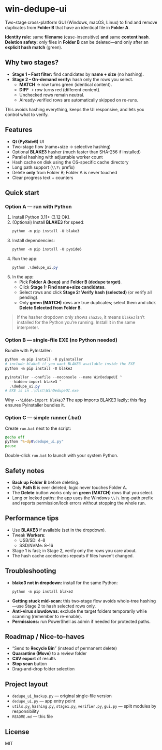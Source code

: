 # win-dedupe-ui

Two-stage cross-platform GUI (Windows, macOS, Linux) to find and remove duplicates from **Folder B** that have an identical file in **Folder A**.

**Identity rule:** same **filename** (case-insensitive) **and** same **content hash**.  
**Deletion safety:** only files in **Folder B** can be deleted—and only after an **explicit hash match** (green).

## Why two stages?

- **Stage 1 – Fast filter:** find candidates by **name + size** (no hashing).
- **Stage 2 – On-demand verify:** hash only the rows you select.
  - **MATCH** → row turns green (identical content).
  - **DIFF** → row turns red (different content).
  - Unchecked rows remain neutral.
  - Already-verified rows are automatically skipped on re-runs.

This avoids hashing everything, keeps the UI responsive, and lets you control what to verify.

## Features

- **Qt (PySide6)** UI
- Two-stage flow (name+size → selective hashing)
- Optional **BLAKE3** hasher (much faster than SHA-256 if installed)
- Parallel hashing with adjustable worker count
- Hash cache on disk using the OS-specific cache directory
- Long path support (`\\?\` prefix)
- Delete **only** from Folder B; Folder A is never touched
- Clear progress text + counters

## Quick start

### Option A — run with Python

1. Install Python 3.11+ (3.12 OK).
2. (Optional) Install **BLAKE3** for speed:
   ```powershell
   python -m pip install -U blake3
   ```
3. Install dependencies:
   ```powershell
   python -m pip install -U pyside6
   ```
4. Run the app:
   ```powershell
   python .\dedupe_ui.py
   ```
5. In the app:
   - Pick **Folder A (keep)** and **Folder B (dedupe target)**.
   - Click **Stage 1: Find name+size candidates**.
   - Select rows and click **Stage 2: Verify hash (selected)** (or verify all pending).
   - Only **green (MATCH)** rows are true duplicates; select them and click **Delete Selected from Folder B**.

> If the hasher dropdown only shows `sha256`, it means `blake3` isn’t installed for the Python you’re running.
> Install it in the same interpreter.

### Option B — single-file EXE (no Python needed)

Bundle with PyInstaller:

```powershell
python -m pip install -U pyinstaller
# include blake3 if you want BLAKE3 available inside the EXE
python -m pip install -U blake3

pyinstaller --onefile --noconsole --name WinDedupeUI ^
  --hidden-import blake3 ^
  .\dedupe_ui.py
# EXE is in .\dist\WinDedupeUI.exe
```

Why `--hidden-import blake3`? The app imports BLAKE3 lazily; this flag ensures PyInstaller bundles it.

### Option C — simple runner (.bat)

Create `run.bat` next to the script:

```bat
@echo off
python "%~dp0\dedupe_ui.py"
pause
```

Double-click `run.bat` to launch with your system Python.

## Safety notes

- **Back up Folder B** before deleting.
- Only **Path B** is ever deleted; logic never touches Folder A.
- The **Delete** button works only on **green (MATCH)** rows that you select.
- Long or locked paths: the app uses the Windows `\\?\` long-path prefix and reports permission/lock errors without stopping the whole run.

## Performance tips

- Use **BLAKE3** if available (set in the dropdown).
- Tweak **Workers**:
  - USB/SD: 4–8
  - SSD/NVMe: 8–16
- Stage 1 is fast; in Stage 2, verify only the rows you care about.
- The hash cache accelerates repeats if files haven’t changed.

## Troubleshooting

- **blake3 not in dropdown:** install for the same Python:
  ```powershell
  python -m pip install blake3
  ```
- **Getting stuck mid-scan:** this two-stage flow avoids whole-tree hashing—use Stage 2 to hash selected rows only.
- **Anti-virus slowdowns:** exclude the target folders temporarily while scanning (remember to re-enable).
- **Permissions:** run PowerShell as admin if needed for protected paths.

## Roadmap / Nice-to-haves

- “Send to **Recycle Bin**” (instead of permanent delete)
- **Quarantine (Move)** to a review folder
- **CSV export** of results
- **Stop scan** button
- Drag-and-drop folder selection

## Project layout

- `dedupe_ui_backup.py` — original single-file version
- `dedupe_ui.py` — app entry point
- `utils.py`, `hashing.py`, `stage1.py`, `verifier.py`, `gui.py` — split modules by responsibility
- `README.md` — this file

## License

MIT

